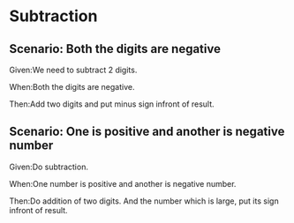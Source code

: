 # Subtraction 

## Scenario: Both the digits are negative

Given:We need to subtract 2 digits.

When:Both the digits are negative.

Then:Add two digits and put minus sign infront of result.
  
## Scenario: One is positive and another is negative number

Given:Do subtraction.
  
When:One number is positive and another is negative number.
  
Then:Do addition of two digits.
And the number which is large, put its sign infront of result.
